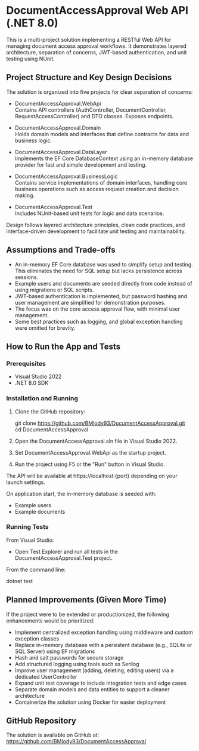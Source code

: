 # DocumentAccessApproval Web API (.NET 8.0)

This is a multi-project solution implementing a RESTful Web API for managing document access approval workflows. It demonstrates layered architecture, separation of concerns, JWT-based authentication, and unit testing using NUnit.

## Project Structure and Key Design Decisions

The solution is organized into five projects for clear separation of concerns:

- DocumentAccessApproval.WebApi  
  Contains API controllers (AuthController, DocumentController, RequestAccessController) and DTO classes. Exposes endpoints.

- DocumentAccessApproval.Domain  
  Holds domain models and interfaces that define contracts for data and business logic.

- DocumentAccessApproval.DataLayer  
  Implements the EF Core DatabaseContext using an in-memory database provider for fast and simple development and testing.

- DocumentAccessApproval.BusinessLogic  
  Contains service implementations of domain interfaces, handling core business operations such as access request creation and decision making.

- DocumentAccessApproval.Test  
  Includes NUnit-based unit tests for logic and data scenarios.

Design follows layered architecture principles, clean code practices, and interface-driven development to facilitate unit testing and maintainability.

## Assumptions and Trade-offs

- An in-memory EF Core database was used to simplify setup and testing. This eliminates the need for SQL setup but lacks persistence across sessions.
- Example users and documents are seeded directly from code instead of using migrations or SQL scripts.
- JWT-based authentication is implemented, but password hashing and user management are simplified for demonstration purposes.
- The focus was on the core access approval flow, with minimal user management.
- Some best practices such as logging, and global exception handling were omitted for brevity.

## How to Run the App and Tests

### Prerequisites

- Visual Studio 2022
- .NET 8.0 SDK

### Installation and Running

1. Clone the GitHub repository:

   git clone https://github.com/BMlody93/DocumentAccessApproval.git  
   cd DocumentAccessApproval

2. Open the DocumentAccessApproval.sln file in Visual Studio 2022.

3. Set DocumentAccessApproval.WebApi as the startup project.

4. Run the project using F5 or the "Run" button in Visual Studio.

The API will be available at https://localhost:{port} depending on your launch settings.

On application start, the in-memory database is seeded with:

- Example users
- Example documents

### Running Tests

From Visual Studio:
- Open Test Explorer and run all tests in the DocumentAccessApproval.Test project.

From the command line:

   dotnet test

## Planned Improvements (Given More Time)

If the project were to be extended or productionized, the following enhancements would be prioritized:

- Implement centralized exception handling using middleware and custom exception classes
- Replace in-memory database with a persistent database (e.g., SQLite or SQL Server) using EF migrations
- Hash and salt passwords for secure storage
- Add structured logging using tools such as Serilog
- Improve user management (adding, deleting, editing users) via a dedicated UserController
- Expand unit test coverage to include integration tests and edge cases
- Separate domain models and data entities to support a cleaner architecture
- Containerize the solution using Docker for easier deployment

## GitHub Repository

The solution is available on GitHub at:  
https://github.com/BMlody93/DocumentAccessApproval
